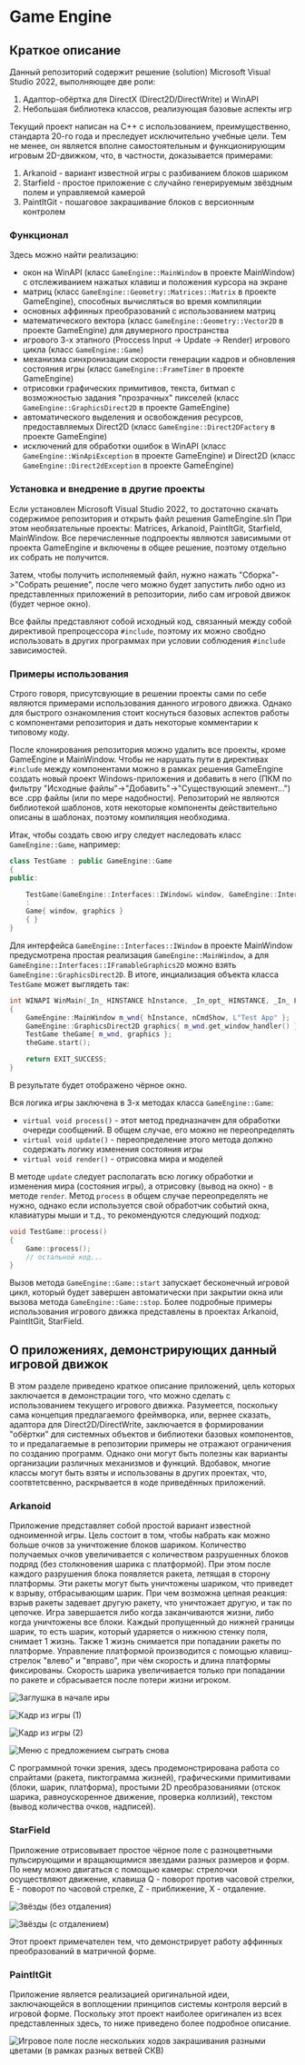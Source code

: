 # Game Engine

## Краткое описание

Данный репозиторий содержит решение (solution) Microsoft Visual Studio 2022, выполняющее две роли:

<ol>
	<li>Адаптор-обёртка для DirectX (Direct2D/DirectWrite) и WinAPI</li>
	<li>Небольшая библиотека классов, реализующая базовые аспекты игр</li>
</ol>

Текущий проект написан на C++ с использованием, преимущественно, стандарта 20-го года и преследует исключительно учебные цели. Тем не менее, он является вполне самостоятельным и функционирующим игровым 2D-движком, что, в частности, доказывается примерами:

<ol>
	<li>Arkanoid - вариант известной игры с разбиванием блоков шариком</li>
	<li>Starfield - простое приложение с случайно генерируемым звёздным полем и управляемой камерой</li>
	<li>PaintItGit - пошаговое закрашивание блоков с версионным контролем</li>
</ol>

### Функционал

Здесь можно найти реализацию:
- окон на WinAPI (класс `GameEngine::MainWindow` в проекте MainWindow) с отслеживанием нажатых клавиш и положения курсора на экране
- матриц (класс `GameEngine::Geometry::Matrices::Matrix` в проекте GameEngine), способных вычисляться во время компиляции
- основных аффинных преобразований с использованием матриц
- математического вектора (класс `GameEngine::Geometry::Vector2D` в проекте GameEngine) для двумерного пространства
- игрового 3-х этапного (Proccess Input -> Update -> Render) игрового цикла (класс `GameEngine::Game`)
- механизма синхронизации скорости генерации кадров и обновления состояния игры (класс `GameEngine::FrameTimer` в проекте GameEngine)
- отрисовки графических примитивов, текста, битмап с возможностью задания "прозрачных" пикселей (класс `GameEngine::GraphicsDirect2D` в проекте GameEngine)
- автоматического выделения и освобождения ресурсов, предоставляемых Direct2D (класс `GameEngine::Direct2DFactory` в проекте GameEngine)
- исключений для обработки ошибок в WinAPI (класс `GameEngine::WinApiException` в проекте GameEngine) и Direct2D (класс `GameEngine::Direct2dException` в проекте GameEngine)

### Установка и внедрение в другие проекты

Если установлен Microsoft Visual Studio 2022, то достаточно скачать содержимое репозитория и открыть файл решения GameEngine.sln
При этом необязательные проекты: Matrices, Arkanoid, PaintItGit, Starfield, MainWindow. Все перечисленные подпроекты являются зависимыми от проекта GameEngine и включены в общее решение, поэтому отдельно их собрать не получится.

Затем, чтобы получить исполняемый файл, нужно нажать "Сборка"->"Собрать решение", после чего можно будет запустить либо одно из представленных приложений в репозитории, либо сам игровой движок (будет черное окно).

Все файлы представляют собой исходный код, связанный между собой директивой препроцессора `#include`, поэтому их можно свобдно использовать в других программах при условии соблюдения `#include` зависимостей.


### Примеры использования

Строго говоря, присутсвующие в решении проекты сами по себе являются примерами использования данного игрового движка. Однако для быстрого ознакомления стоит коснуться базовых аспектов работы с компонентами репозитория и дать некоторые комментарии к типовому коду.

После клонирования репозитория можно удалить все проекты, кроме GameEngine и MainWindow. Чтобы не нарушать пути в директивах `#include` между компонентами можно в рамках решения GameEngine создать новый проект Windows-приложения и добавить в него (ПКМ по фильтру "Исходные файлы"->"Добавить"->"Существующий элемент...") все .cpp файлы (или по мере надобности). Репозиторий не являются библиотекой шаблонов, хотя некоторые компоненты действительно описаны в шаблонах, поэтому компиляция необходима.

Итак, чтобы создать свою игру следует наследовать класс `GameEngine::Game`, например:

```C++
class TestGame : public GameEngine::Game
{
public:

	TestGame(GameEngine::Interfaces::IWindow& window, GameEngine::Interfaces::IFramableGraphics2D& graphics)
	:
	Game{ window, graphics }
	{ }
}
```

Для интерфейса `GameEngine::Interfaces::IWindow` в проекте MainWindow предусмотрена простая реализация `GameEngine::MainWindow`, а для `GameEngine::Interfaces::IFramableGraphics2D` можно взять `GameEngine::GraphicsDirect2D`. В итоге, инциализация объекта класса `TestGame` может выглядеть так:

```C++
int WINAPI WinMain(_In_ HINSTANCE hInstance, _In_opt_ HINSTANCE, _In_ LPSTR lpCmdLine, _In_ int nCmdShow)
{
    GameEngine::MainWindow m_wnd{ hInstance, nCmdShow, L"Test App" };
    GameEngine::GraphicsDirect2D graphics{ m_wnd.get_window_handler() };
    TestGame theGame{ m_wnd, graphics };
    theGame.start();

    return EXIT_SUCCESS;
}
```

В результате будет отображено чёрное окно. 

Вся логика игры заключена в 3-х методах класса `GameEngine::Game`:

- `virtual void process()` - этот метод предназначен для обработки очереди сообщений. В общем случае, его можно не переопределять
- `virtual void update()`  - переопределение этого метода должно содержать логику изменения состояния игры
- `virtual void render()`  - отрисовка мира и моделей

В методе `update` следует располагать всю логику обработки и изменения мира (состояния игры), а отрисовку (вывод на окно) - в методе `render`. Метод `process` в общем случае переопределять не нужно, однако если используется свой обработчик событий окна, клавиатуры мыши и т.д., то рекомендуются следующий подход:

```C++
void TestGame::process()
{
	Game::process();
	// остальной код...
}
```

Вызов метода `GameEngine::Game::start` запускает бесконечный игровой цикл, который будет завершен автоматически при закрытии окна или вызова метода `GameEngine::Game::stop`. Более подробные примеры использования игрового движка представлены в проектах Arkanoid, PaintItGit, StarField.

## О приложениях, демонстрирующих данный игровой движок

В этом разделе приведено краткое описание приложений, цель которых заключается в демонстрации того, что можно сделать с использованием текущего игрового движка. Разумеется, поскольку сама концепция предлагаемого фреймворка, или, вернее сказать, адаптора для Direct2D/DirectWrite, заключается в формировании "обёртки" для системных объектов и библиотеки базовых компонентов, то и предалагаемые в репозитории примеры не отражают ограничения по созданию программ. Однако они могут быть полезны как варианты организации различных механизмов и функций. Вдобавок, многие классы могут быть взяты и использованы в других проектах, что, соотвтетсвенно, раскрывается в коде приведённых приложений.

### Arkanoid

Приложение представляет собой простой вариант известной одноименной игры. Цель состоит в том, чтобы набрать как можно больше очков за уничтожение блоков шариком. Количество получаемых очков увеличивается с количеством разрушенных блоков подряд (без столкновения шарика с платформой). При этом после каждого разрушения блока появляется ракета, летящая в сторону платформы. Эти ракеты могут быть уничтожены шариком, что приведет к взрыву, отбрасывающим шарик. При чем возможна цепная реакция: взрыв ракеты задевает другую ракету, что уничтожает другую, и так по цепочке. Игра завершается либо когда заканчиваются жизни, либо когда уничтожены все блоки. Каждый пропущенный до нижней границы шарик, то есть шарик, который ударяется о нижнюю стенку поля, снимает 1 жизнь. Также 1 жизнь снимается при попадании ракеты по платформе. Управление платформой производится с помощью клавиш-стрелок "влево" и "вправо", при чём скорость и длина платформы фиксированы. Скорость шарика увеличивается только при попадании по ракете и сбрасывается после потери жизни игроком.

![Заглушка в начале иры](img/Arkanoid_1.png)

![Кадр из игры (1)](img/Arkanoid_2.png)

![Кадр из игры (2)](img/Arkanoid_3.png)

![Меню с предложением сыграть снова](img/Arkanoid_4.png)

С программной точки зрения, здесь продемонстрирована работа со спрайтами (ракета, пиктограмма жизней), графическими примитивами (блоки, шарик, платформа), простыми 2D преобразованиями (отскок шарика, равноускоренное движение, проверка коллизий), текстом (вывод количества очков, надписей).

### StarField

Приложение отрисовывает простое чёрное поле с разноцветными пульсирующими и вращающимися звездами разных размеров и форм. По нему можно двигаться с помощью камеры: стрелочки осуществляют движение, клавиша Q - поворот против часовой стрелки, E - поворот по часовой стрелке, Z - приближение, X - отдаление.

![Звёзды (без отдаления)](img/Starfield_1.png)

![Звёзды (с отдалением)](img/Starfield_2.png)

Этот проект примечателен тем, что демонстрирует работу аффинных преобразований в матричной форме.

### PaintItGit

Приложение является реализацией оригинальной идеи, заключающейся в воплощении принципов системы контроля версий в игровой форме. Поскольку этот проект наиболее оригинален из всех представленных здесь, то ниже приведено более подробное описание.

![Игровое поле после нескольких ходов закрашивания разными цветами (в рамках разных ветвей СКВ)](img/PaintItGit.png)


